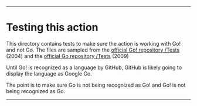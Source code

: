 
***

# Testing this action

This directory contains tests to make sure the action is working with Go! and not Go. The files are sampled from the [official Go! repository /Tests](https://github.com/fgmccabe/go/tree/master/Tests/) (2004) and the [official Go repository /Tests](https://github.com/golang/go/blob/master/test/fibo.go) (2009)

Until Go! is recognized as a language by GitHub, GitHub is likely going to display the language as Google Go.

The point is to make sure Go is not being recognized as Go! and Go! is not being recognized as Go.

***
